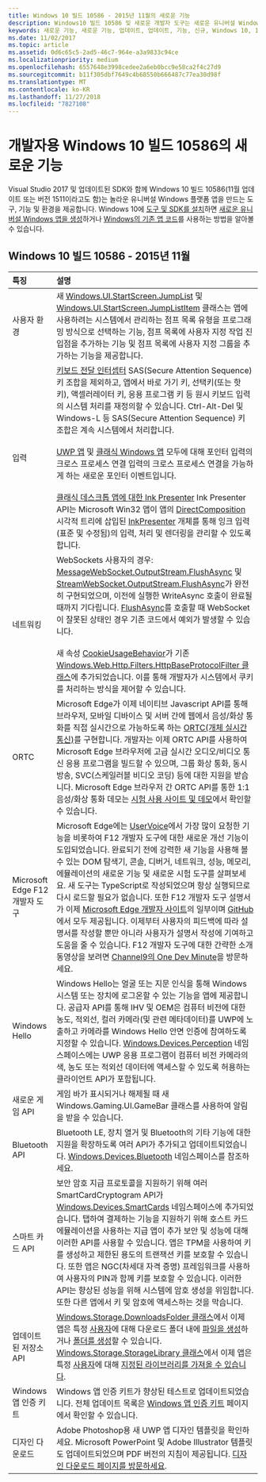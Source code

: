 ```yaml
---
title: Windows 10 빌드 10586 - 2015년 11월의 새로운 기능
description: Windows10 빌드 10586 및 새로운 개발자 도구는 새로운 유니버설 Windows 플랫폼을 기반으로 하는 도구, 기능 및 환경을 제공합니다.
keywords: 새로운 기능, 새로운 기능, 업데이트, 업데이트, 기능, 신규, Windows 10, 1511, 11월, 10586
ms.date: 11/02/2017
ms.topic: article
ms.assetid: 0d6c65c5-2ad5-46c7-964e-a3a9833c94ce
ms.localizationpriority: medium
ms.openlocfilehash: 6557648e3998cedee2a6eb0bcc9e58ca2f4c27d9
ms.sourcegitcommit: b11f305dbf7649c4b68550b666487c77ea30d98f
ms.translationtype: MT
ms.contentlocale: ko-KR
ms.lasthandoff: 11/27/2018
ms.locfileid: "7827108"
---
```

# <a name="whats-new-in-windows-10-for-developers-build-10586"></a>개발자용 Windows 10 빌드 10586의 새로운 기능

Visual Studio 2017 및 업데이트된 SDK와 함께 Windows 10 빌드 10586(11월 업데이트 또는 버전 1511이라고도 함)는 놀라운 유니버설 Windows 플랫폼 앱을 만드는 도구, 기능 및 환경을 제공합니다. Windows 10에 [도구 및 SDK를 설치](http://go.microsoft.com/fwlink/?LinkId=821431)하면 [새로운 유니버설 Windows 앱을 생성](../get-started/create-uwp-apps.md)하거나 [Windows의 기존 앱 코드](../porting/index.md)를 사용하는 방법을 알아볼 수 있습니다.

## <a name="windows-10-build-10586---november-2015"></a>Windows 10 빌드 10586 - 2015년 11월

특징 | 설명
 :---- | :----
 사용자 환경 | 새 [Windows.UI.StartScreen.JumpList](https://msdn.microsoft.com/library/windows/apps/windows.ui.startscreen.aspx) 및 [Windows.UI.StartScreen.JumpListItem](https://msdn.microsoft.com/library/windows/apps/windows.ui.startscreen.aspx) 클래스는 앱에 사용하려는 시스템에서 관리하는 점프 목록 유형을 프로그래밍 방식으로 선택하는 기능, 점프 목록에 사용자 지정 작업 진입점을 추가하는 기능 및 점프 목록에 사용자 지정 그룹을 추가하는 기능을 제공합니다.
 입력 | [키보드 전달 인터셉터](https://msdn.microsoft.com/library/windows/apps/windows.ui.input.keyboarddeliveryinterceptor.aspx) SAS(Secure Attention Sequence) 키 조합을 제외하고, 앱에서 바로 가기 키, 선택키(또는 핫 키), 액셀러레이터 키, 응용 프로그램 키 등 원시 키보드 입력의 시스템 처리를 재정의할 수 있습니다. Ctrl-Alt-Del 및 Windows-L 등 SAS(Secure Attention Sequence) 키 조합은 계속 시스템에서 처리합니다. <br /><br />[UWP 앱](https://msdn.microsoft.com/library/windows/apps/windows.ui.core.corewindow.aspx) 및 [클래식 Windows 앱](https://msdn.microsoft.com/library/windows/desktop/hh454903(v=vs.85).aspx) 모두에 대해 포인터 입력의 크로스 프로세스 연결 입력의 크로스 프로세스 연결을 가능하게 하는 새로운 포인터 이벤트입니다. <br /><br />[클래식 데스크톱 앱에 대한 Ink Presenter](https://msdn.microsoft.com/library/windows/desktop/mt622165(v=vs.85).aspx) Ink Presenter API는 Microsoft Win32 앱이 앱의 [DirectComposition](https://msdn.microsoft.com/library/windows/desktop/hh437371(v=vs.85).aspx) 시각적 트리에 삽입된 [InkPresenter](https://msdn.microsoft.com/library/windows/desktop/windows.ui.input.inking.inkpresenter.aspx) 개체를 통해 잉크 입력(표준 및 수정됨)의 입력, 처리 및 렌더링을 관리할 수 있도록 합니다.
네트워킹 | WebSockets 사용자의 경우: [MessageWebSocket.OutputStream.FlushAsync](https://msdn.microsoft.com/library/windows/apps/windows.storage.streams.datawriter.flushasync.aspx) 및 [StreamWebSocket.OutputStream.FlushAsync](https://msdn.microsoft.com/library/windows/apps/windows.storage.streams.datawriter.flushasync.aspx)가 완전히 구현되었으며, 이전에 실행한 WriteAsync 호출이 완료될 때까지 기다립니다. [FlushAsync](https://msdn.microsoft.com/library/windows/apps/windows.storage.streams.datawriter.flushasync.aspx)를 호출할 때 WebSocket이 잘못된 상태인 경우 기존 코드에서 예외가 발생할 수 있습니다. <br /><br />새 속성 [CookieUsageBehavior](https://msdn.microsoft.com/library/windows/apps/windows.web.http.filters.httpbaseprotocolfilter.aspx)가 기존 [Windows.Web.Http.Filters.HttpBaseProtocolFilter 클래스](https://msdn.microsoft.com/library/windows/apps/windows.web.http.filters.httpbaseprotocolfilter.aspx)에 추가되었습니다. 이를 통해 개발자가 시스템에서 쿠키를 처리하는 방식을 제어할 수 있습니다.
ORTC | Microsoft Edge가 이제 네이티브 Javascript API를 통해 브라우저, 모바일 디바이스 및 서버 간에 웹에서 음성/화상 통화를 직접 실시간으로 가능하도록 하는 [ORTC(개체 실시간 통신)](https://msdn.microsoft.com/library/mt433097(v=vs.85).aspx)를 구현합니다. 개발자는 이제 ORTC API를 사용하여 Microsoft Edge 브라우저에 고급 실시간 오디오/비디오 통신 응용 프로그램을 빌드할 수 있으며, 그룹 화상 통화, 동시 방송, SVC(스케일러블 비디오 코딩) 등에 대한 지원을 받습니다. Microsoft Edge 브라우저 간 ORTC API를 통한 1:1 음성/화상 통화 데모는 [시험 사용 사이트 및 데모](https://developer.microsoft.com/microsoft-edge/testdrive/demos/ortcdemo/)에서 확인할 수 있습니다.
Microsoft Edge F12 개발자 도구 | Microsoft Edge에는 [UserVoice](https://wpdev.uservoice.com/forums/257854-microsoft-edge-developer)에서 가장 많이 요청한 기능을 비롯하여 F12 개발자 도구에 대한 새로운 개선 기능이 도입되었습니다. 완료되기 전에 강력한 새 기능을 사용해 볼 수 있는 DOM 탐색기, 콘솔, 디버거, 네트워크, 성능, 메모리, 에뮬레이션의 새로운 기능 및 새로운 시험 도구를 살펴보세요. 새 도구는 TypeScript로 작성되었으며 항상 실행되므로 다시 로드할 필요가 없습니다. 또한 F12 개발자 도구 설명서가 이제 [Microsoft Edge 개발자 사이트](https://developer.microsoft.com/microsoft-edge/)의 일부이며 [GitHub](https://github.com/MicrosoftEdge/MicrosoftEdge-Documentation)에서 모두 제공됩니다. 이제부터 사용자의 피드백에 따라 설명서를 작성할 뿐만 아니라 사용자가 설명서 작성에 기여하고 도움을 줄 수 있습니다. F12 개발자 도구에 대한 간략한 소개 동영상을 보려면 [Channel9의 One Dev Minute](https://channel9.msdn.com/Blogs/One-Dev-Minute/Microsoft-Edge-F12-tools)을 방문하세요.
Windows Hello | Windows Hello는 얼굴 또는 지문 인식을 통해 Windows 시스템 또는 장치에 로그온할 수 있는 기능을 앱에 제공합니다. 공급자 API를 통해 IHV 및 OEM은 컴퓨터 비전에 대한 농도, 적외선, 컬러 카메라(및 관련 메타데이터)를 UWP에 노출하고 카메라를 Windows Hello 안면 인증에 참여하도록 지정할 수 있습니다. [Windows.Devices.Perception](https://msdn.microsoft.com/library/windows/apps/windows.devices.perception.aspx) 네임스페이스에는 UWP 응용 프로그램이 컴퓨터 비전 카메라의 색, 농도 또는 적외선 데이터에 액세스할 수 있도록 허용하는 클라이언트 API가 포함됩니다.
새로운 게임 API | 게임 바가 표시되거나 해제될 때 새 Windows.Gaming.UI.GameBar 클래스를 사용하여 알림을 받을 수 있습니다.
Bluetooth API | Bluetooth LE, 장치 열거 및 Bluetooth의 기타 기능에 대한 지원을 확장하도록 여러 API가 추가되고 업데이트되었습니다. [Windows.Devices.Bluetooth](https://msdn.microsoft.com/library/windows/apps/windows.devices.bluetooth.aspx) 네임스페이스를 참조하세요.
스마트 카드 API | 보안 암호 지급 프로토콜을 지원하기 위해 여러 SmartCardCryptogram API가 [Windows.Devices.SmartCards](https://msdn.microsoft.com/library/windows/apps/windows.devices.smartcards.aspx) 네임스페이스에 추가되었습니다. 탭하여 결제하는 기능을 지원하기 위해 호스트 카드 에뮬레이션을 사용하는 지급 앱이 추가 보안 및 성능에 대해 이러한 API를 사용할 수 있습니다. 앱은 TPM을 사용하여 키를 생성하고 제한된 용도의 트랜잭션 키를 보호할 수 있습니다. 또한 앱은 NGC(차세대 자격 증명) 프레임워크를 사용하여 사용자의 PIN과 함께 키를 보호할 수 있습니다. 이러한 API는 향상된 성능을 위해 시스템에 암호 생성을 위임합니다. 또한 다른 앱에서 키 및 암호에 액세스하는 것을 막습니다.
업데이트된 저장소 API | [Windows.Storage.DownloadsFolder 클래스](https://msdn.microsoft.com/library/windows/apps/windows.storage.downloadsfolder.aspx)에서 이제 앱은 특정 [사용자](https://msdn.microsoft.com/library/windows/apps/windows.system.user.aspx)에 대해 다운로드 폴더 내에 [파일을 생성](https://msdn.microsoft.com/library/windows/apps/windows.storage.downloadsfolder.createfileforuserasync.aspx)하거나 [폴더를 생성](https://msdn.microsoft.com/library/windows/apps/windows.storage.downloadsfolder.createfolderforuserasync.aspx)할 수 있습니다. [Windows.Storage.StorageLibrary 클래스](https://msdn.microsoft.com/library/windows/apps/windows.storage.storagelibrary.aspx)에서 이제 앱은 특정 [사용자](https://msdn.microsoft.com/library/windows/apps/windows.system.user.aspx)에 대해 [지정된 라이브러리를 가져올 수 있습니다](https://msdn.microsoft.com/library/windows/apps/windows.storage.storagelibrary.getlibraryforuserasync.aspx).
Windows 앱 인증 키트 | Windows 앱 인증 키트가 향상된 테스트로 업데이트되었습니다. 전체 업데이트 목록은 [Windows 앱 인증 키트](https://developer.microsoft.com/windows/develop/app-certification-kit) 페이지에서 확인할 수 있습니다.
디자인 다운로드 | Adobe Photoshop용 새 UWP 앱 디자인 템플릿을 확인하세요. Microsoft PowerPoint 및 Adobe Illustrator 템플릿도 업데이트되었으며 PDF 버전의 지침이 제공됩니다. [디자인 다운로드 페이지를 방문하세요](https://developer.microsoft.com/windows/design/assets).